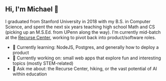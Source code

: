 ## Hi, I'm Michael 👋

I graduated from Stanford University in 2018 with my B.S. in Computer Science, and spent the next six years teaching high school Math and CS (picking up an M.S.Ed. from UPenn along the way). I'm currently mid-batch at the [Recurse Center](https://www.recurse.com/), working to pivot back into product/software roles.

- 🌱 Currently learning: NodeJS, Postgres, and generally how to deploy a product
- 🔧 Currently working on: small web apps that explore fun and interesting topics (mostly STEM-related)
- 💬 Ask me about: the Recurse Center, hiking, or the vast potential of AI within education
